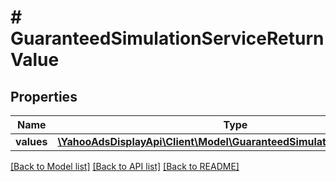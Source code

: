 # # GuaranteedSimulationServiceReturnValue

## Properties

Name | Type | Description | Notes
------------ | ------------- | ------------- | -------------
**values** | [**\YahooAdsDisplayApi\Client\Model\GuaranteedSimulationServiceValue[]**](GuaranteedSimulationServiceValue.md) |  | [optional]

[[Back to Model list]](../../README.md#models) [[Back to API list]](../../README.md#endpoints) [[Back to README]](../../README.md)
